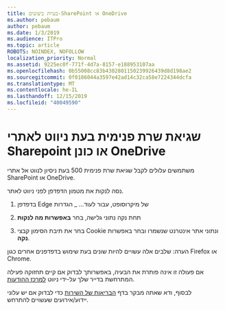 ```yaml
---
title: בעיות ביצועים-SharePoint או OneDrive
ms.author: pebaum
author: pebaum
ms.date: 1/3/2019
ms.audience: ITPro
ms.topic: article
ROBOTS: NOINDEX, NOFOLLOW
localization_priority: Normal
ms.assetid: 9225ec0f-771f-4d7a-8157-e188953107aa
ms.openlocfilehash: 0b55008cc83b4302801150239926439d8d198ae2
ms.sourcegitcommit: 0f0186044a3597e42ad14c32ca58e7224344dcfa
ms.translationtype: MT
ms.contentlocale: he-IL
ms.lasthandoff: 12/15/2019
ms.locfileid: "40049590"
---
```

# <a name="internal-server-error-when-navigating-to-sharepoint-or-onedrive-sites"></a>שגיאת שרת פנימית בעת ניווט לאתרי Sharepoint או כונן OneDrive

משתמשים עלולים לקבל שגיאת שרת פנימית 500 בעת ניסיון לנווט אל אתרי SharePoint או OneDrive. 

נסה לנקות את מטמון הדפדפן לפני ניווט לאתר.


1. בדפדפן Edge של מיקרוסופט, עבור לעוד... _ הגדרות

2. תחת נקה נתוני גלישה, בחר **באפשרות מה לנקות**

3. בחר את תיבת הסימון קבצי Cookie ונתוני אתר אינטרנט שנשמרו ובחר באפשרות **נקה**.

הערה: שלבים אלה עשויים להיות שונים בעת שימוש בדפדפנים אחרים כגון Firefox או Chrome.

אם פעולה זו אינה פותרת את הבעיה, באפשרותך לבדוק אם קיים תחזוקה פעילה המתרחשת בדייר שלך על-ידי ניווט [למרכז ההודעות](https://portal.office.com/adminportal/home#/MessageCenter).

לבסוף, ודא שאתה מבקר בדף [הבריאות של השירות](https://portal.office.com/adminportal/home#/servicehealth) כדי לבדוק אם יש עלוני יידוע/אירועים שעשויים להתרחש.


